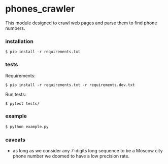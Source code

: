 # phones_crawler
This module designed to crawl web pages and parse them to find phone numbers.

### installation
```
$ pip install -r requirements.txt
```

### tests
Requirements: 

```
$ pip install -r requirements.txt -r requirements.dev.txt
```

Run tests:
```
$ pytest tests/
```

### example
```bash
$ python example.py 
```
### caveats
- as long as we consider any 7-digits long sequence to be a Moscow city phone number we doomed to have a low precision rate. 